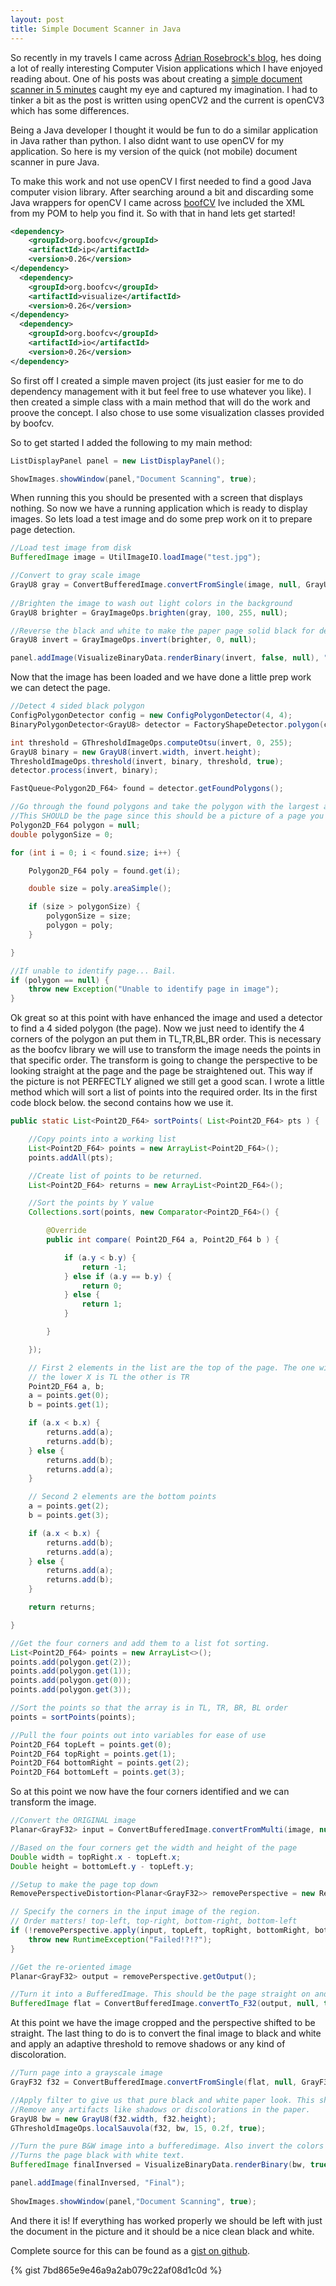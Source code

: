 ```yaml
---
layout: post
title: Simple Document Scanner in Java
---
```


So recently in my travels I came across [Adrian Rosebrock's blog](http://www.pyimagesearch.com/), hes doing a lot of really interesting Computer Vision applications which I have enjoyed reading about. One of his posts was about creating a [simple document scanner in 5 minutes](http://www.pyimagesearch.com/2014/09/01/build-kick-ass-mobile-document-scanner-just-5-minutes/) caught my eye and captured my imagination. I had to tinker a bit as the post is written using openCV2 and the current is openCV3 which has some differences.

Being a Java developer I thought it would be fun to do a similar application in Java rather than python. I also didnt want to use openCV for my application. So here is my version of the quick (not mobile) document scanner in pure Java.

To make this work and not use openCV I first needed to find a good Java computer vision library. After searching around a bit and discarding some Java wrappers for openCV I came across [boofCV](https://boofcv.org/) Ive included the XML from my POM to help you find it. So with that in hand lets get started!

```XML
<dependency>
    <groupId>org.boofcv</groupId>
    <artifactId>ip</artifactId>
    <version>0.26</version>
</dependency>
  <dependency>
    <groupId>org.boofcv</groupId>
    <artifactId>visualize</artifactId>
    <version>0.26</version>
</dependency>
  <dependency>
    <groupId>org.boofcv</groupId>
    <artifactId>io</artifactId>
    <version>0.26</version>
</dependency>
```
So first off I created a simple maven project (its just easier for me to do dependency management with it but feel free to use whatever you like). I then created a simple class with a main method that will do the work and proove the concept. I also chose to use some visualization classes provided by boofcv.

So to get started I added the following to my main method:
```Java
ListDisplayPanel panel = new ListDisplayPanel();

ShowImages.showWindow(panel,"Document Scanning", true);
```
When running this you should be presented with a screen that displays nothing. So now we have a running application which is ready to display images. So lets load a test image and do some prep work on it to prepare page detection.

```Java
//Load test image from disk
BufferedImage image = UtilImageIO.loadImage("test.jpg");

//Convert to gray scale image
GrayU8 gray = ConvertBufferedImage.convertFromSingle(image, null, GrayU8.class);
       
//Brighten the image to wash out light colors in the background
GrayU8 brighter = GrayImageOps.brighten(gray, 100, 255, null);

//Reverse the black and white to make the paper page solid black for detection
GrayU8 invert = GrayImageOps.invert(brighter, 0, null);

panel.addImage(VisualizeBinaryData.renderBinary(invert, false, null), "Enhanced");

```
Now that the image has been loaded and we have done a little prep work we can detect the page.

```Java
//Detect 4 sided black polygon
ConfigPolygonDetector config = new ConfigPolygonDetector(4, 4);
BinaryPolygonDetector<GrayU8> detector = FactoryShapeDetector.polygon(config, GrayU8.class);

int threshold = GThresholdImageOps.computeOtsu(invert, 0, 255);
GrayU8 binary = new GrayU8(invert.width, invert.height);
ThresholdImageOps.threshold(invert, binary, threshold, true);
detector.process(invert, binary);

FastQueue<Polygon2D_F64> found = detector.getFoundPolygons();

//Go through the found polygons and take the polygon with the largest area. 
//This SHOULD be the page since this should be a picture of a page you are scanning
Polygon2D_F64 polygon = null;
double polygonSize = 0;

for (int i = 0; i < found.size; i++) {

    Polygon2D_F64 poly = found.get(i);

    double size = poly.areaSimple();

    if (size > polygonSize) {
        polygonSize = size;
        polygon = poly;
    }

}

//If unable to identify page... Bail.
if (polygon == null) {
    throw new Exception("Unable to identify page in image");
}
```

Ok great so at this point with have enhanced the image and used a detector to find a 4 sided polygon (the page). Now we just need to identify the 4 corners of the polygon an put them in TL,TR,BL,BR order. This is necessary as the boofcv library we will use to transform the image needs the points in that specific order. The transform is going to change the perspective to be looking straight at the page and the page be straightened out. This way if the picture is not PERFECTLY aligned we still get a good scan. I wrote a little method which will sort a list of points into the required order. Its in the first code block below. the second contains how we use it.

```Java
public static List<Point2D_F64> sortPoints( List<Point2D_F64> pts ) {

    //Copy points into a working list
    List<Point2D_F64> points = new ArrayList<Point2D_F64>();
    points.addAll(pts);

    //Create list of points to be returned.
    List<Point2D_F64> returns = new ArrayList<Point2D_F64>();

    //Sort the points by Y value
    Collections.sort(points, new Comparator<Point2D_F64>() {

        @Override
        public int compare( Point2D_F64 a, Point2D_F64 b ) {

            if (a.y < b.y) {
                return -1;
            } else if (a.y == b.y) {
                return 0;
            } else {
                return 1;
            }

        }

    });

    // First 2 elements in the list are the top of the page. The one with
    // the lower X is TL the other is TR
    Point2D_F64 a, b;
    a = points.get(0);
    b = points.get(1);

    if (a.x < b.x) {
        returns.add(a);
        returns.add(b);
    } else {
        returns.add(b);
        returns.add(a);
    }

    // Second 2 elements are the bottom points
    a = points.get(2);
    b = points.get(3);

    if (a.x < b.x) {
        returns.add(b);
        returns.add(a);
    } else {
        returns.add(a);
        returns.add(b);
    }

    return returns;

}
```

```Java
//Get the four corners and add them to a list fot sorting.
List<Point2D_F64> points = new ArrayList<>();
points.add(polygon.get(2));
points.add(polygon.get(1));
points.add(polygon.get(0));
points.add(polygon.get(3));

//Sort the points so that the array is in TL, TR, BR, BL order
points = sortPoints(points);

//Pull the four points out into variables for ease of use
Point2D_F64 topLeft = points.get(0);
Point2D_F64 topRight = points.get(1);
Point2D_F64 bottomRight = points.get(2);
Point2D_F64 bottomLeft = points.get(3);
```
So at this point we now have the four corners identified and we can transform the image.

```Java
//Convert the ORIGINAL image
Planar<GrayF32> input = ConvertBufferedImage.convertFromMulti(image, null, true, GrayF32.class);

//Based on the four corners get the width and height of the page
Double width = topRight.x - topLeft.x;
Double height = bottomLeft.y - topLeft.y;

//Setup to make the page top down
RemovePerspectiveDistortion<Planar<GrayF32>> removePerspective = new RemovePerspectiveDistortion<>(width.intValue(), height.intValue(), ImageType.pl(3, GrayF32.class));

// Specify the corners in the input image of the region.
// Order matters! top-left, top-right, bottom-right, bottom-left
if (!removePerspective.apply(input, topLeft, topRight, bottomRight, bottomLeft)) {
    throw new RuntimeException("Failed!?!?");
}

//Get the re-oriented image
Planar<GrayF32> output = removePerspective.getOutput();

//Turn it into a BufferedImage. This should be the page straight on and nothind else.
BufferedImage flat = ConvertBufferedImage.convertTo_F32(output, null, true);
```
At this point we have the image cropped and the perspective shifted to be straight. The last thing to do is to convert the final image to black and white and apply an adaptive threshold to remove shadows or any kind of discoloration.

```Java
//Turn page into a grayscale image
GrayF32 f32 = ConvertBufferedImage.convertFromSingle(flat, null, GrayF32.class);

//Apply filter to give us that pure black and white paper look. This should also 
//Remove any artifacts like shadows or discolorations in the paper.
GrayU8 bw = new GrayU8(f32.width, f32.height);
GThresholdImageOps.localSauvola(f32, bw, 15, 0.2f, true);

//Turn the pure B&W image into a bufferedimage. Also invert the colors as the filter
//Turns the page black with white text.
BufferedImage finalInversed = VisualizeBinaryData.renderBinary(bw, true, null);

panel.addImage(finalInversed, "Final");
        
ShowImages.showWindow(panel,"Document Scanning", true);
```
And there it is! If everything has worked properly we should be left with just the document in the picture and it should be a nice clean black and white.

Complete source for this can be found as a [gist on github](https://gist.github.com/sminogue/7bd865e9e46a9a2ab079c22af08d1c0d "gist on github").

{% gist 7bd865e9e46a9a2ab079c22af08d1c0d %}
